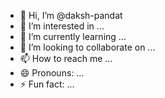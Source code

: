 - 👋 Hi, I’m @daksh-pandat
- 👀 I’m interested in ...
- 🌱 I’m currently learning ...
- 💞️ I’m looking to collaborate on ...
- 📫 How to reach me ...
- 😄 Pronouns: ...
- ⚡ Fun fact: ...

<!---
daksh-pandat/daksh-pandat is a ✨ special ✨ repository because its `README.md` (this file) appears on your GitHub profile.
You can click the Preview link to take a look at your changes.
--->
